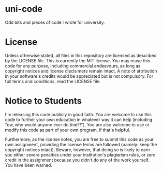 uni-code
========

Odd bits and pieces of code I wrote for university.

License
=======
Unless otherwise stated, all files in this repository are licensed as described by the LICENSE file. This is currently the MIT license. You may reuse this code for any purpose, including commercial endeavours, as long as copyright notices and license disclaimers remain intact. A note of attribution in your software's credits would be appreciated but is not compulsory. For full terms and conditions, read the LICENSE file.

Notice to Students
==================
I'm releasing this code publicly in good faith. You are welcome to use this code to further your own education in whatever way it can help (including "ew, why would anyone ever do *that*?!"). You are also welcome to use or modify this code as part of your own program, if that's helpful.

Furthermore, as the license notes, you are free to submit this code as your own assignment, providing the license terms are followed (namely: keep the copyright notices intact). Beware, however, that doing so is likely to earn you either severe penalties under your institution's plagiarism rules, or zero credit in the assignment because you didn't do any of the work yourself. You have been warned.
